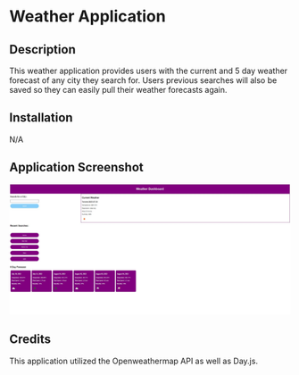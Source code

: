 # Weather Application

## Description

This weather application provides users with the current and 5 day weather forecast of any city they search for. Users previous searches will also be saved so they can easily pull their weather forecasts again. 

##  Installation 

N/A

## Application Screenshot 

![Alt Text](/assets/Images/Capture.JPG)

## Credits

This application utilized the Openweathermap API as well as Day.js. 

